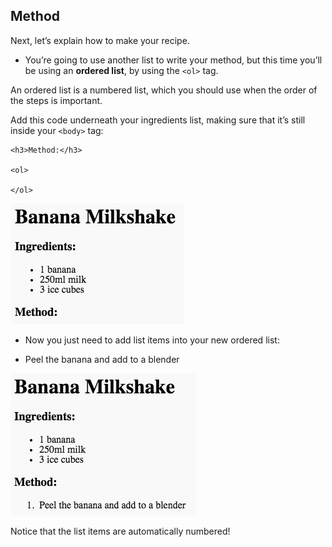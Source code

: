 ## Method

Next, let’s explain how to make your recipe.

+ You’re going to use another list to write your method, but this time you’ll be using an **ordered list**, by using the `<ol>` tag.

An ordered list is a numbered list, which you should use when the order of the steps is important.

Add this code underneath your ingredients list, making sure that it’s still inside your `<body>` tag:

    <h3>Method:</h3>
    
    <ol>
    
    </ol>
    

![لقطة الشاشة](images/recipe-method.png)

+ Now you just need to add list items into your new ordered list:

    <li>Peel the banana and add to a blender</li>
    

![لقطة الشاشة](images/recipe-ol.png)

Notice that the list items are automatically numbered!